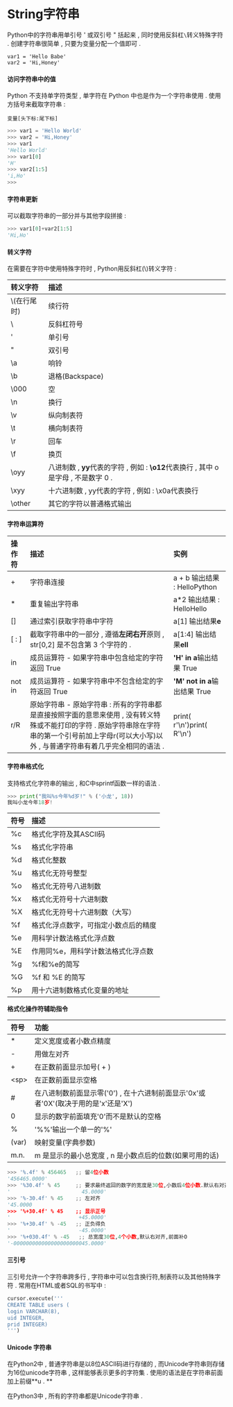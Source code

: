 # String字符串

Python中的字符串用单引号 ' 或双引号 " 括起来 , 同时使用反斜杠`\`转义特殊字符 . 创建字符串很简单 , 只要为变量分配一个值即可 .

```
var1 = 'Hello Babe'
var2 = 'Hi,Honey'
```

#### 访问字符串中的值

Python 不支持单字符类型 , 单字符在 Python 中也是作为一个字符串使用 . 使用方括号来截取字符串 :

```
变量[头下标:尾下标]
```

```py
>>> var1 = 'Hello World'
>>> var2 = 'Hi,Honey'
>>> var1
'Hello World'
>>> var1[0]
'H'
>>> var2[1:5]
'i,Ho'
>>>
```

#### 字符串更新

可以截取字符串的一部分并与其他字段拼接 :

```py
>>> var1[0]+var2[1:5]
'Hi,Ho'
```

#### 转义字符

在需要在字符中使用特殊字符时 , Python用反斜杠\(\\)转义字符 :

| 转义字符 | 描述 |
| :--- | :--- |
| \\(在行尾时\) | 续行符 |
| \ | 反斜杠符号 |
| \' | 单引号 |
| \" | 双引号 |
| \a | 响铃 |
| \b | 退格\(Backspace\) |
| \000 | 空 |
| \n | 换行 |
| \v | 纵向制表符 |
| \t | 横向制表符 |
| \r | 回车 |
| \f | 换页 |
| \oyy | 八进制数 , **yy**代表的字符 , 例如 : **\o12**代表换行 , 其中 o 是字母 , 不是数字 0 . |
| \xyy | 十六进制数 , yy代表的字符 , 例如 : \x0a代表换行 |
| \other | 其它的字符以普通格式输出 |

#### 字符串运算符

| 操作符 | 描述 | 实例 |
| :--- | :--- | :--- |
| + | 字符串连接 | a + b 输出结果 : HelloPython |
| \* | 重复输出字符串 | a\*2 输出结果 : HelloHello |
| \[\] | 通过索引获取字符串中字符 | a\[1\] 输出结果**e** |
| \[ : \] | 截取字符串中的一部分 , 遵循**左闭右开**原则 , str\[0,2\] 是不包含第 3 个字符的 . | a\[1:4\] 输出结果**ell** |
| in | 成员运算符 - 如果字符串中包含给定的字符返回 True | **'H' in a**输出结果 True |
| not in | 成员运算符 - 如果字符串中不包含给定的字符返回 True | **'M' not in a**输出结果 True |
| r/R | 原始字符串 - 原始字符串 : 所有的字符串都是直接按照字面的意思来使用 , 没有转义特殊或不能打印的字符 . 原始字符串除在字符串的第一个引号前加上字母r\(可以大小写\)以外 , 与普通字符串有着几乎完全相同的语法 . | print\( r'\n'\)print\( R'\n'\) |

#### 字符串格式化

支持格式化字符串的输出 , 和C中sprintf函数一样的语法 .

```py
>>> print("我叫%s今年%d岁!" % ('小龙', 18))
我叫小龙今年18岁!
```

| 符号 | 描述 |
| :--- | :--- |
| %c | 格式化字符及其ASCII码 |
| %s | 格式化字符串 |
| %d | 格式化整数 |
| %u | 格式化无符号整型 |
| %o | 格式化无符号八进制数 |
| %x | 格式化无符号十六进制数 |
| %X | 格式化无符号十六进制数（大写） |
| %f | 格式化浮点数字，可指定小数点后的精度 |
| %e | 用科学计数法格式化浮点数 |
| %E | 作用同%e，用科学计数法格式化浮点数 |
| %g | %f和%e的简写 |
| %G | %f 和 %E 的简写 |
| %p | 用十六进制数格式化变量的地址 |

**格式化操作符辅助指令**

| 符号 | 功能 |
| :--- | :--- |
| \* | 定义宽度或者小数点精度 |
| - | 用做左对齐 |
| + | 在正数前面显示加号\( + \) |
| &lt;sp&gt; | 在正数前面显示空格 |
| \# | 在八进制数前面显示零\('0'\) , 在十六进制前面显示'0x'或者'0X'\(取决于用的是'x'还是'X'\) |
| 0 | 显示的数字前面填充'0'而不是默认的空格 |
| % | '%%'输出一个单一的'%' |
| \(var\) | 映射变量\(字典参数\) |
| m.n. | m 是显示的最小总宽度 , n 是小数点后的位数\(如果可用的话\) |

```py
>>> '%.4f' % 456465   ;; 留4位小数
'456465.0000'
>>> '%30.4f' % 45     ;; 要求最终返回的数字的宽度是30位,小数后4位小数.默认右对齐
'                       45.0000'
>>> '%-30.4f' % 45    ;; 左对齐
'45.0000                       
>>> '%+30.4f' % 45    ;; 显示正号
'                      +45.0000'
>>> '%+30.4f' % -45   ;; 正负得负
'                      -45.0000'
>>> '%+030.4f' % -45   ;; 总宽度30位,4个小数,默认右对齐,前面补O
'-000000000000000000000045.0000'
```

#### 三引号

三引号允许一个字符串跨多行 , 字符串中可以包含换行符,制表符以及其他特殊字符 . 常用在HTML或者SQL的书写中 :

```py
cursor.execute('''
CREATE TABLE users (  
login VARCHAR(8), 
uid INTEGER,
prid INTEGER)
''')
```

#### Unicode 字符串

在Python2中 , 普通字符串是以8位ASCII码进行存储的 , 而Unicode字符串则存储为16位unicode字符串 , 这样能够表示更多的字符集 . 使用的语法是在字符串前面加上前缀**u . **

在Python3中 , 所有的字符串都是Unicode字符串 . 

